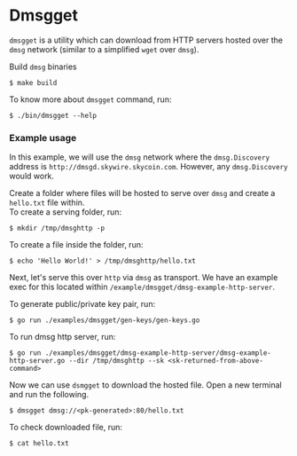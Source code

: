 # Dmsgget

`dmsgget` is a utility which can download from HTTP servers hosted over the `dmsg` network (similar to a simplified `wget` over `dmsg`).

Build `dmsg` binaries 
```
$ make build
```

To know more about `dmsgget` command, run:
```
$ ./bin/dmsgget --help
```

### Example usage

In this example, we will use the `dmsg` network where the `dmsg.Discovery` address is `http://dmsgd.skywire.skycoin.com`. However, any `dmsg.Discovery` would work.

Create a folder where files will be hosted to serve over `dmsg` and create a `hello.txt` file within.  
To create a serving folder, run:
```
$ mkdir /tmp/dmsghttp -p
```
To create a file inside the folder, run:
```
$ echo 'Hello World!' > /tmp/dmsghttp/hello.txt
```

Next, let's serve this over `http` via `dmsg` as transport. We have an example exec for this located within `/example/dmsgget/dmsg-example-http-server`.  

To generate public/private key pair, run:
```
$ go run ./examples/dmsgget/gen-keys/gen-keys.go
```
To run dmsg http server, run:
```
$ go run ./examples/dmsgget/dmsg-example-http-server/dmsg-example-http-server.go --dir /tmp/dmsghttp --sk <sk-returned-from-above-command>
```

Now we can use `dsmgget` to download the hosted file. Open a new terminal and run the following.
```
$ dmsgget dmsg://<pk-generated>:80/hello.txt
```

To check downloaded file, run:
```
$ cat hello.txt
```
